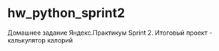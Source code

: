 # hw_python_sprint2
Домашнее задание Яндекс.Практикум Sprint 2. Итоговый проект - калькулятор калорий
